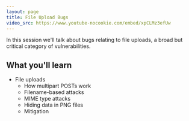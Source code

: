 ```yaml
---
layout: page
title: File Upload Bugs
video_src: https://www.youtube-nocookie.com/embed/xpCLMz3efUw
---
```


In this session we'll talk about bugs relating to file uploads, a broad but critical category of vulnerabilities.

What you'll learn
-----------------

- File uploads
	- How multipart POSTs work
	- Filename-based attacks
	- MIME type attacks
	- Hiding data in PNG files
	- Mitigation
